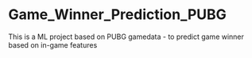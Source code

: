 # Game_Winner_Prediction_PUBG
This is a ML project based on PUBG gamedata - to predict game winner based on in-game features 
